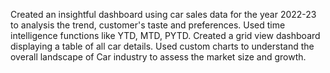 Created an insightful dashboard using car sales data for the year 2022-23 to analysis the trend, customer's taste and preferences.
Used time intelligence functions like YTD, MTD, PYTD.
Created a grid view dashboard displaying a table of all car details.
Used custom charts to understand the overall landscape of Car industry to assess the market size and growth.
